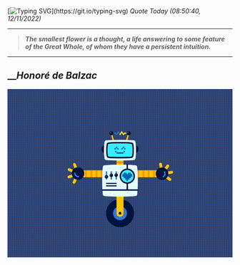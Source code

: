 [![Typing SVG](https://readme-typing-svg.herokuapp.com?font=Press+Start+2P&color=C2F784&size=35&width=900&height=100&lines=Hello+World%2C+I'm+Hung+!)](https://git.io/typing-svg) 
 _Quote Today (08:50:40, 12/11/2022)_
___
>**_The smallest flower is a thought, a life answering to some feature of the Great Whole, of whom they have a persistent intuition._**
___

## __**_Honoré de Balzac_**

![RobotDance](src/assets/images/robot-dancing-dribble.gif?style=center)
